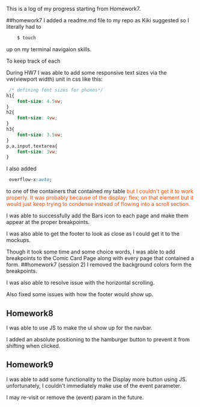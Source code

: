 This is a log of my progress starting from Homework7.
<!-- Homework7 -->
##homework7
I added a readme.md file to my repo as Kiki suggested so I literally had to
```bash
    $ touch
```
up on my terminal navigaion skills.

To keep track of each

During HW7 I was able to add some responsive text sizes via the vw(viewport width) unit in css like this:
```css
 /* defining font sizes for phones*/
h1{
    font-size: 4.5vw;
}
h2{
    font-size: 4vw;
}
h3{
    font-size: 3.5vw;
}
p,a,input,textarea{
    font-size: 3vw;
}
```
I also added 

```css
 overflow-x:auto;
```

to one of the containers that contained my table <span style="color: orangered">
but I couldn't get it to work properly. It was probably because of the display: flex; on that element but it would just keep trying to condense instead of flowing into a scroll section.</span>

I was able to successfully add the Bars icon to each page and make them appear at the proper breakpoints.

I was also able to get the footer to look as close as I could get it to the mockups.

Though it took some time and some choice words, I was able to add breakpoints to the Comic Card Page along with every page that contained a form.
##homework7 (session 2)
I removed the background colors form the breakpoints.

I was also able to resolve issue with the horizontal scrolling.

Also fixed some issues with how the footer would show up.

## Homework8
I was able to use JS to make the ul show up for the navbar.

I added an absolute positioning to the hamburger button to prevent it from shifting when clicked.
## Homework9
I was able to add some functionality to the Display more button using JS. unfortunately, I couldn't immediately make use of the event parameter.

I may re-visit or remove the (event) param in the future.